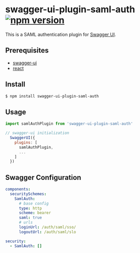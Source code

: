 
# swagger-ui-plugin-saml-auth [![npm version](https://badge.fury.io/js/@dsaid%2Fswagger-ui-plugin-saml-auth.svg)](https://badge.fury.io/js/@dsaid%2Fswagger-ui-plugin-saml-auth)

This is a SAML authentication plugin for [Swagger UI](https://swagger.io/docs/open-source-tools/swagger-ui/customization/plugin-api/).

## Prerequisites

- [swagger-ui](https://www.npmjs.com/package/swagger-ui)
- [react](https://www.npmjs.com/package/react)

## Install

```sh
$ npm install swagger-ui-plugin-saml-auth
```

## Usage

```javascript
import samlAuthPlugin from 'swagger-ui-plugin-saml-auth'

// swagger-ui initialization
  SwaggerUI({
    plugins: [
      samlAuthPlugin,
      ...
    ]
  })
```

## Swagger Configuration

```yaml
components:
  securitySchemes:
    SamlAuth:
      # base config
      type: http
      scheme: bearer
      saml: true
      # urls
      loginUrl: /auth/saml/sso/
      logoutUrl: /auth/saml/slo

security:
  - SamlAuth: []
```
